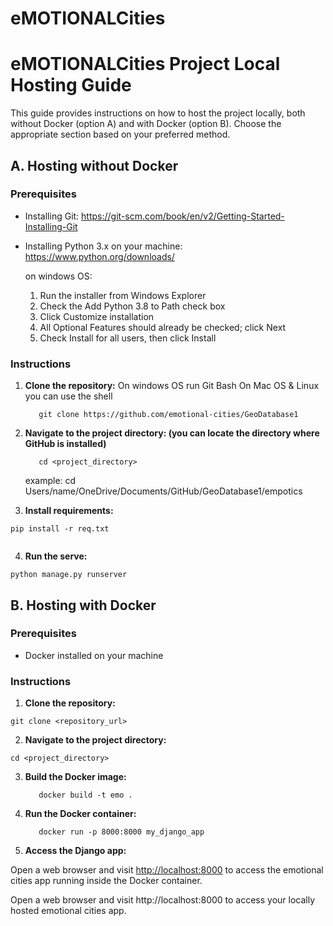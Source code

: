 # eMOTIONALCities

# eMOTIONALCities Project Local Hosting Guide

This guide provides instructions on how to host the project locally, both without Docker (option A) and with Docker (option B). Choose the appropriate section based on your preferred method.

## A. Hosting without Docker 

### Prerequisites
- Installing Git: https://git-scm.com/book/en/v2/Getting-Started-Installing-Git
- Installing Python 3.x on your machine: https://www.python.org/downloads/
  
  on windows OS:
    1. Run the installer from Windows Explorer
    2. Check the Add Python 3.8 to Path check box
    3. Click Customize installation
    4. All Optional Features should already be checked; click Next
    5. Check Install for all users, then click Install
         
### Instructions

1. **Clone the repository:**
On windows OS run Git Bash
On Mac OS & Linux you can use the shell

   ```shell
      git clone https://github.com/emotional-cities/GeoDatabase1
   ```

   
2. **Navigate to the project directory: (you can locate the directory where GitHub is installed)**

   ```shell
      cd <project_directory>
   ```
   example: cd Users/name/OneDrive/Documents/GitHub/GeoDatabase1/empotics
3. **Install requirements:**

```shell
pip install -r req.txt


```
4. **Run the serve:**

```shell
python manage.py runserver

```
## B. Hosting with Docker

### Prerequisites

- Docker installed on your machine

### Instructions

1. **Clone the repository:**
```shell
git clone <repository_url>
```
2. **Navigate to the project directory:**

```shell
cd <project_directory>
```


3. **Build the Docker image:**
   ```shell
      docker build -t emo .
   ```
   
4. **Run the Docker container:**

   ```shell
      docker run -p 8000:8000 my_django_app
   ```
   

5. **Access the Django app:**

Open a web browser and visit [http://localhost:8000](http://localhost:8000) to access the emotional cities app running inside the Docker container.


Open a web browser and visit http://localhost:8000 to access your locally hosted emotional cities app.
